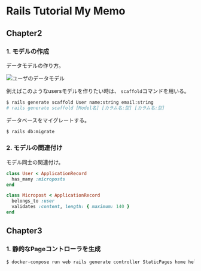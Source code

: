 # Rails Tutorial My Memo

## Chapter2
### 1.  モデルの作成
   
データモデルの作り方。

![ユーザのデータモデル](https://railstutorial.jp/chapters/images/figures/demo_user_model.png)

例えばこのようなusersモデルを作りたい時は、 `scaffold`コマンドを用いる。

``` bash
$ rails generate scaffold User name:string email:string
# rails generate scaffold [Model名] [カラム名:型] [カラム名:型]
```

データベースをマイグレートする。
```bash
$ rails db:migrate
```

### 2. モデルの関連付け

モデル同士の関連付け。

```ruby : app/models/user.rb
class User < ApplicationRecord
  has_many :microposts
end
```

```ruby : app/models/micropost.rb
class Micropost < ApplicationRecord
  belongs_to :user
  validates :content, length: { maximum: 140 }
end
```

## Chapter3
### 1. 静的なPageコントローラを生成

```bash
$ docker-compose run web rails generate controller StaticPages home help
```